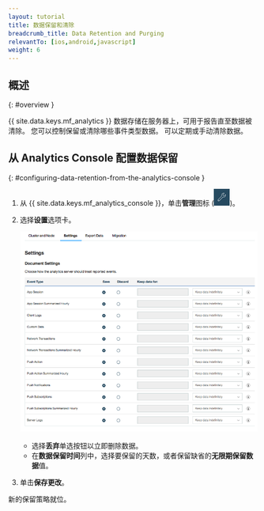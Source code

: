 ```yaml
---
layout: tutorial
title: 数据保留和清除
breadcrumb_title: Data Retention and Purging
relevantTo: [ios,android,javascript]
weight: 6
---
```

<!-- NLS_CHARSET=UTF-8 -->
## 概述
{: #overview }

{{ site.data.keys.mf_analytics }} 数据存储在服务器上，可用于报告直至数据被清除。 您可以控制保留或清除哪些事件类型数据。 可以定期或手动清除数据。

## 从 Analytics Console 配置数据保留
{: #configuring-data-retention-from-the-analytics-console }

1. 从 {{ site.data.keys.mf_analytics_console }}，单击**管理**图标 (<img  alt="扳手图标" style="margin:0;display:inline" src="wrench.png"/>)。
2. 选择**设置**选项卡。

   ![数据保留配置](analytics_console_data_retention.png)

   * 选择**丢弃**单选按钮以立即删除数据。
   * 在**数据保留时间**列中，选择要保留的天数，或者保留缺省的**无限期保留数据**值。

3. 单击**保存更改**。

新的保留策略就位。
